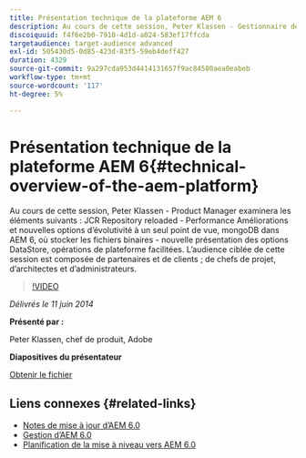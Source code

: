 ```yaml
---
title: Présentation technique de la plateforme AEM 6
description: Au cours de cette session, Peter Klassen - Gestionnaire de produits, recherche le référentiel JCR rechargé, les performances améliorées et les nouvelles options d’évolutivité.
discoiquuid: f4f6e2b0-7910-4d1d-a024-583ef17ffcda
targetaudience: target-audience advanced
exl-id: 505430d5-0d85-423d-83f5-59eb4deff427
duration: 4329
source-git-commit: 9a297cda953d4414131657f9ac84580aea0eabeb
workflow-type: tm+mt
source-wordcount: '117'
ht-degree: 5%

---
```


# Présentation technique de la plateforme AEM 6{#technical-overview-of-the-aem-platform}

Au cours de cette session, Peter Klassen - Product Manager examinera les éléments suivants : JCR Repository reloaded - Performance Améliorations et nouvelles options d’évolutivité à un seul point de vue, mongoDB dans AEM 6, où stocker les fichiers binaires - nouvelle présentation des options DataStore, opérations de plateforme facilitées. L’audience ciblée de cette session est composée de partenaires et de clients ; de chefs de projet, d’architectes et d’administrateurs.

>[!VIDEO](https://video.tv.adobe.com/v/19517/?quality=9)

*Délivrés le 11 juin 2014*

**Présenté par :**

Peter Klassen, chef de produit, Adobe

**Diapositives du présentateur**

[Obtenir le fichier](assets/aem6-platform-whatsnew.pdf)

## Liens connexes {#related-links}

* [Notes de mise à jour d’AEM 6.0](https://docs.adobe.com/content/docs/en/aem/6-0/release-notes.html)
* [Gestion d’AEM 6.0](https://docs.adobe.com/docs/en/aem/6-0/manage.html)
* [Planification de la mise à niveau vers AEM 6.0](https://docs.adobe.com/content/docs/en/aem/6-0/deploy/upgrade/planning.html)
